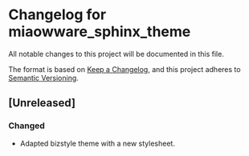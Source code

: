 # Changelog for miaowware_sphinx_theme
All notable changes to this project will be documented in this file.

The format is based on [Keep a Changelog](https://keepachangelog.com/en/1.0.0/),
and this project adheres to [Semantic Versioning](https://semver.org/spec/v2.0.0.html).


## [Unreleased]
### Changed
- Adapted bizstyle theme with a new stylesheet.


<!-- ## [1.0.0] - YYYY-MM-DD -->


<!-- [Unreleased]: https://github.com/miaowware/miaowware_sphinx_theme/compare/1.0.0...HEAD -->
<!-- [1.0.0]: https://github.com/miaowware/miaowware_sphinx_theme/releases/tag/1.0.0 -->